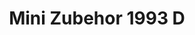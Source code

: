 ---
    title: Mini Zubehor 1993 D
    slug: Mini-Zubehor-1993-D
    description:
    code: Mini-Zubehor-1993-D
    image: https://cmdiy-archive.s3.us-east-1.amazonaws.com/adverts/images/Mini+Zubehor+1993+D.jpeg
    download: https://cmdiy-archive.s3.us-east-1.amazonaws.com/adverts/documents/Mini+Zubehor+1993+D.pdf
---